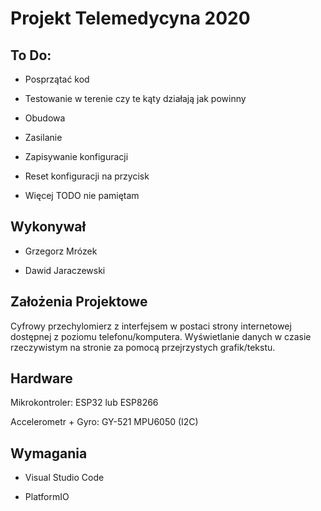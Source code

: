 # Projekt Telemedycyna 2020
## To Do:

* Posprzątać kod

* Testowanie w terenie czy te kąty działają jak powinny

* Obudowa

* Zasilanie

* Zapisywanie konfiguracji

* Reset konfiguracji na przycisk

* Więcej TODO nie pamiętam

## Wykonywał

* Grzegorz Mrózek

* Dawid Jaraczewski

## Założenia Projektowe

Cyfrowy przechylomierz z interfejsem w postaci strony internetowej dostępnej z poziomu telefonu/komputera. Wyświetlanie danych w czasie rzeczywistym na stronie za pomocą przejrzystych grafik/tekstu.

## Hardware

Mikrokontroler: ESP32 lub ESP8266

Accelerometr + Gyro: GY-521 MPU6050 (I2C)

## Wymagania

* Visual Studio Code

* PlatformIO
